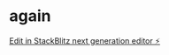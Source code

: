 # again

[Edit in StackBlitz next generation editor ⚡️](https://stackblitz.com/~/github.com/AdyanTanver/again)